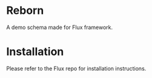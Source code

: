 # Reborn
A demo schema made for Flux framework.

# Installation
Please refer to the Flux repo for installation instructions.
